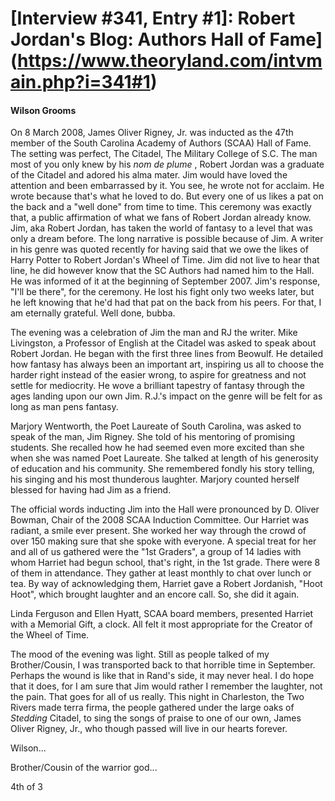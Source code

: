 # [Interview #341, Entry #1]: Robert Jordan's Blog: Authors Hall of Fame](https://www.theoryland.com/intvmain.php?i=341#1)

#### Wilson Grooms

On 8 March 2008, James Oliver Rigney, Jr. was inducted as the 47th member of the South Carolina Academy of Authors (SCAA) Hall of Fame. The setting was perfect, The Citadel, The Military College of S.C. The man most of you only knew by his
*nom de plume*
, Robert Jordan was a graduate of the Citadel and adored his alma mater. Jim would have loved the attention and been embarrassed by it. You see, he wrote not for acclaim. He wrote because that's what he loved to do. But every one of us likes a pat on the back and a "well done" from time to time. This ceremony was exactly that, a public affirmation of what we fans of Robert Jordan already know. Jim, aka Robert Jordan, has taken the world of fantasy to a level that was only a dream before. The long narrative is possible because of Jim. A writer in his genre was quoted recently for having said that we owe the likes of Harry Potter to Robert Jordan's Wheel of Time. Jim did not live to hear that line, he did however know that the SC Authors had named him to the Hall. He was informed of it at the beginning of September 2007. Jim's response, "I'll be there", for the ceremony. He lost his fight only two weeks later, but he left knowing that he'd had that pat on the back from his peers. For that, I am eternally grateful. Well done, bubba.

The evening was a celebration of Jim the man and RJ the writer. Mike Livingston, a Professor of English at the Citadel was asked to speak about Robert Jordan. He began with the first three lines from Beowulf. He detailed how fantasy has always been an important art, inspiring us all to choose the harder right instead of the easier wrong, to aspire for greatness and not settle for mediocrity. He wove a brilliant tapestry of fantasy through the ages landing upon our own Jim. R.J.'s impact on the genre will be felt for as long as man pens fantasy.

Marjory Wentworth, the Poet Laureate of South Carolina, was asked to speak of the man, Jim Rigney. She told of his mentoring of promising students. She recalled how he had seemed even more excited than she when she was named Poet Laureate. She talked at length of his generosity of education and his community. She remembered fondly his story telling, his singing and his most thunderous laughter. Marjory counted herself blessed for having had Jim as a friend.

The official words inducting Jim into the Hall were pronounced by D. Oliver Bowman, Chair of the 2008 SCAA Induction Committee. Our Harriet was radiant, a smile ever present. She worked her way through the crowd of over 150 making sure that she spoke with everyone. A special treat for her and all of us gathered were the "1st Graders", a group of 14 ladies with whom Harriet had begun school, that's right, in the 1st grade. There were 8 of them in attendance. They gather at least monthly to chat over lunch or tea. By way of acknowledging them, Harriet gave a Robert Jordanish, "Hoot Hoot", which brought laughter and an encore call. So, she did it again.

Linda Ferguson and Ellen Hyatt, SCAA board members, presented Harriet with a Memorial Gift, a clock. All felt it most appropriate for the Creator of the Wheel of Time.

The mood of the evening was light. Still as people talked of my Brother/Cousin, I was transported back to that horrible time in September. Perhaps the wound is like that in Rand's side, it may never heal. I do hope that it does, for I am sure that Jim would rather I remember the laughter, not the pain. That goes for all of us really. This night in Charleston, the Two Rivers made terra firma, the people gathered under the large oaks of
*Stedding*
Citadel, to sing the songs of praise to one of our own, James Oliver Rigney, Jr., who though passed will live in our hearts forever.

Wilson...

Brother/Cousin of the warrior god...

4th of 3

